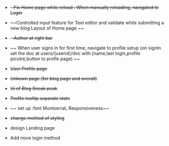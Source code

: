 - ~~- Fix Home page while reload : When manually reloading, navigated to Login~~
- ~~Controlled input feature for Text editor and validate while submitting a new blog Layout of Home page ~~
- ~~- Author at right bar~~
- ~~ When user signs in for first time, navigate to profile setup (on signIn set the doc at users/{userid}/doc with (name,last login,profile picutre,button to profle page) ~~
- ~~User Profile page~~
- ~~Unkown page (for blog page and overall)~~
- ~~Ui of Blog Sneak peak~~

- ~~Profile tooltip separate state~~
- ~~ set up :font Montserrat, Responsiveness~~
- ~~change method of styling~~
- design Landing page
- Add more login method
